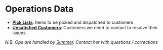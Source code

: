 # Operations Data

- [**Pick Lists**](/operations/pick_lists): Items to be picked and dispatched to customers
- [**Unsatisfied Customers**](/operations/unsatisfied_customers): Customers we need to contact to resolve their issues.


*N.B. Ops are handled by [Summer](mailto:summer@needful.things). Contact her with questions / corrections*
